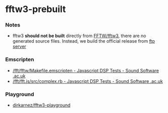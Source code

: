 fftw3-prebuilt
==============
### Notes
- fftw3 **should not be built** directly from [FFTW/fftw3](https://github.com/FFTW/fftw3), there are no generated source files. Instead, we build the official release from [ftp server](https://fftw.org/pub/fftw/)

### Emscripten
- [/fft/fftw/Makefile.emscripten - Javascript DSP Tests - Sound Software .ac.uk](https://code.soundsoftware.ac.uk/projects/js-dsp-test/repository/entry/fft/fftw/Makefile.emscripten)
- [/fft/fft.js/src/complex.rb - Javascript DSP Tests - Sound Software .ac.uk](https://code.soundsoftware.ac.uk/projects/js-dsp-test/repository/entry/fft/fft.js/src/complex.rb)
### Playground
- [dirkarnez/fftw3-playground](https://github.com/dirkarnez/fftw3-playground)
